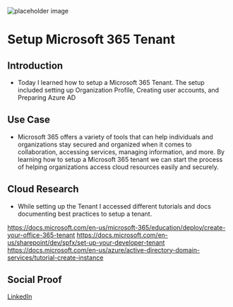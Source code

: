 ![placeholder image](https://lh3.googleusercontent.com/proxy/q-Hgm5TMRA4-wvhozfnNMJbYApjdDKqpRZ2m7L_z5G1r3TYnmw6EGNoFpdWZkoRcRClIZ10zbZjsnAUbgkCRaqHH0yv3bARZcjJ8LGnSsyYaGxo0D5Wgh4svspo)

# Setup Microsoft 365 Tenant

## Introduction

- Today I learned how to setup a Microsoft 365 Tenant. The setup included setting up Organization Profile, Creating user accounts, and Preparing Azure AD
## Use Case

- Microsoft 365 offers a variety of tools that can help individuals and organizations stay secured and organized when it comes to collaboration, accessing services, managing information, and more. By learning how to setup a Microsoft 365 tenant we can start the process of helping organizations access cloud resources easily and securely.

## Cloud Research

- While setting up the Tenant I accessed different tutorials and docs documenting best practices to setup a tenant.

https://docs.microsoft.com/en-us/microsoft-365/education/deploy/create-your-office-365-tenant
https://docs.microsoft.com/en-us/sharepoint/dev/spfx/set-up-your-developer-tenant
https://docs.microsoft.com/en-us/azure/active-directory-domain-services/tutorial-create-instance

## Social Proof

[LinkedIn](https://www.linkedin.com/posts/wilkinsanchez_wilkinsanchez100daysofcloud-activity-6724873700761493505-5T6M)
